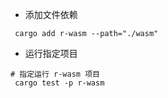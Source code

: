 

- 添加文件依赖
```shell
 cargo add r-wasm --path="./wasm"
```

- 运行指定项目
```shell
# 指定运行 r-wasm 项目
 cargo test -p r-wasm
```
